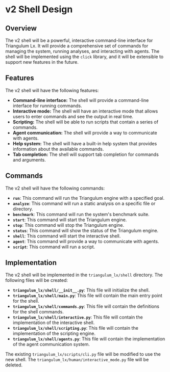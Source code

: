 # v2 Shell Design

## Overview

The v2 shell will be a powerful, interactive command-line interface for Triangulum Lx. It will provide a comprehensive set of commands for managing the system, running analyses, and interacting with agents. The shell will be implemented using the `click` library, and it will be extensible to support new features in the future.

## Features

The v2 shell will have the following features:

*   **Command-line interface:** The shell will provide a command-line interface for running commands.
*   **Interactive mode:** The shell will have an interactive mode that allows users to enter commands and see the output in real time.
*   **Scripting:** The shell will be able to run scripts that contain a series of commands.
*   **Agent communication:** The shell will provide a way to communicate with agents.
*   **Help system:** The shell will have a built-in help system that provides information about the available commands.
*   **Tab completion:** The shell will support tab completion for commands and arguments.

## Commands

The v2 shell will have the following commands:

*   **`run`**: This command will run the Triangulum engine with a specified goal.
*   **`analyze`**: This command will run a static analysis on a specific file or directory.
*   **`benchmark`**: This command will run the system's benchmark suite.
*   **`start`**: This command will start the Triangulum engine.
*   **`stop`**: This command will stop the Triangulum engine.
*   **`status`**: This command will show the status of the Triangulum engine.
*   **`shell`**: This command will start the interactive shell.
*   **`agent`**: This command will provide a way to communicate with agents.
*   **`script`**: This command will run a script.

## Implementation

The v2 shell will be implemented in the `triangulum_lx/shell` directory. The following files will be created:

*   **`triangulum_lx/shell/__init__.py`**: This file will initialize the shell.
*   **`triangulum_lx/shell/main.py`**: This file will contain the main entry point for the shell.
*   **`triangulum_lx/shell/commands.py`**: This file will contain the definitions for the shell commands.
*   **`triangulum_lx/shell/interactive.py`**: This file will contain the implementation of the interactive shell.
*   **`triangulum_lx/shell/scripting.py`**: This file will contain the implementation of the scripting engine.
*   **`triangulum_lx/shell/agents.py`**: This file will contain the implementation of the agent communication system.

The existing `triangulum_lx/scripts/cli.py` file will be modified to use the new shell. The `triangulum_lx/human/interactive_mode.py` file will be deleted.
